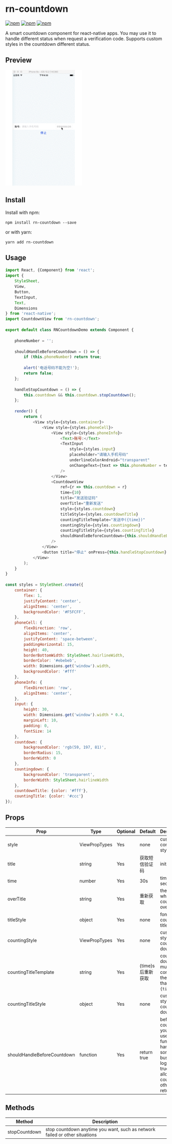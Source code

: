 # rn-countdown

[![npm](https://img.shields.io/npm/v/rn-countdown.svg)](https://www.npmjs.com/package/rn-countdown)
[![npm](https://img.shields.io/npm/dm/rn-countdown.svg)](https://www.npmjs.com/package/rn-countdown)
[![npm](https://img.shields.io/npm/l/rn-countdown.svg)](https://github.com/ljunb/rn-countdown/blob/master/LICENSE)

A smart countdown component for react-native apps. You may use it to handle different status when request a verification code. Supports custom styles in the countdown different status.

## Preview
![demo](https://github.com/ljunb/screenshots/blob/master/rn-countdown.gif)

## Install

Install with npm:
```
npm install rn-countdown --save
```
or with yarn:
```
yarn add rn-countdown
```

## Usage

```js
import React, {Component} from 'react';
import {
    StyleSheet,
    View,
    Button,
    TextInput,
    Text,
    Dimensions
} from 'react-native';
import CountdownView from 'rn-countdown';

export default class RNCountdownDemo extends Component {

    phoneNumber = '';

    shouldHandleBeforeCountdown = () => {
        if (this.phoneNumber) return true;

        alert('电话号码不能为空!');
        return false;
    };

    handleStopCountdown = () => {
        this.countdown && this.countdown.stopCountdown();
    };

    render() {
        return (
            <View style={styles.container}>
                <View style={styles.phoneCell}>
                    <View style={styles.phoneInfo}>
                        <Text>账号:</Text>
                        <TextInput
                            style={styles.input}
                            placeholder="请输入手机号码"
                            underlineColorAndroid="transparent"
                            onChangeText={text => this.phoneNumber = text}
                        />
                    </View>
                    <CountdownView
                        ref={r => this.countdown = r}
                        time={10}
                        title="发送验证码"
                        overTitle="重新发送"
                        style={styles.countdown}
                        titleStyle={styles.countdownTitle}
                        countingTitleTemplate="发送中({time})"
                        countingStyle={styles.countingdown}
                        countingTitleStyle={styles.countingTitle}
                        shouldHandleBeforeCountdown={this.shouldHandleBeforeCountdown}
                    />
                </View>
                <Button title="停止" onPress={this.handleStopCountdown}/>
            </View>
        );
    }
}

const styles = StyleSheet.create({
    container: {
        flex: 1,
        justifyContent: 'center',
        alignItems: 'center',
        backgroundColor: '#F5FCFF',
    },
    phoneCell: {
        flexDirection: 'row',
        alignItems: 'center',
        justifyContent: 'space-between',
        paddingHorizontal: 15,
        height: 40,
        borderBottomWidth: StyleSheet.hairlineWidth,
        borderColor: '#ebebeb',
        width: Dimensions.get('window').width,
        backgroundColor: '#fff'
    },
    phoneInfo: {
        flexDirection: 'row',
        alignItems: 'center',
    },
    input: {
        height: 30,
        width: Dimensions.get('window').width * 0.4,
        marginLeft: 10,
        padding: 0,
        fontSize: 14
    },
    countdown: {
        backgroundColor: 'rgb(59, 197, 81)',
        borderRadius: 15,
        borderWidth: 0
    },
    countingdown: {
        backgroundColor: 'transparent',
        borderWidth: StyleSheet.hairlineWidth
    },
    countdownTitle: {color: '#fff'},
    countingTitle: {color: '#ccc'}
});
```

## Props

Prop              | Type   | Optional | Default      | Description
----------------  | ------ | -------- | -----------  | -----------
style             | ViewPropTypes | Yes      | none  | custom container style
title             | string | Yes      | 获取短信验证码  | initial title 
time              | number | Yes      | 30s          | timer seconds
overTitle         | string | Yes      | 重新获取       | the title when countdown over
titleStyle        | object | Yes      |     none         | font style of countdown title
countingStyle     | ViewPropTypes | Yes      | none | custom style when counting down
countingTitleTemplate | string | Yes | {time}s后重新获取 | counting down title, must conform to the format that contain `{time}`
countingTitleStyle | object | Yes | none | custom title style when counting down
shouldHandleBeforeCountdown | function | Yes         | return true      | before start countdown, you can use this function to handle some business logic, return true to allow countdown, otherwise return false

## Methods
Method            | Description
----------------  | -----------
stopCountdown     | stop countdown anytime you want, such as network failed or other situations
